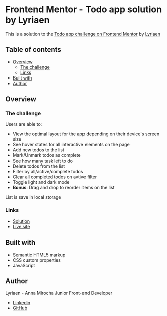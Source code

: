 # Frontend Mentor - Todo app solution by Lyriaen

This is a solution to the [Todo app challenge on Frontend Mentor](https://www.frontendmentor.io/challenges/todo-app-Su1_KokOW) by [Lyriaen](https://github.com/Lyriaen)

## Table of contents

- [Overview](#overview)
  - [The challenge](#the-challenge)
  - [Links](#links)
- [Built with](#built-with)
- [Author](#author)

## Overview

### The challenge

Users are able to:

- View the optimal layout for the app depending on their device's screen size
- See hover states for all interactive elements on the page
- Add new todos to the list
- Mark/Unmark todos as complete
- See how many task left to do
- Delete todos from the list
- Filter by all/active/complete todos
- Clear all completed todos on avtive filter
- Toggle light and dark mode
- **Bonus**: Drag and drop to reorder items on the list

List is save in local storage

### Links

- [Solution](https://github.com/Lyriaen/Todo-app-frontend-mentor)
- [Live site](https://lyriaen.github.io/Todo-app-frontend-mentor/)

## Built with

- Semantic HTML5 markup
- CSS custom properties
- JavaScript

## Author

Lyriaen - Anna Mirocha
Junior Front-end Developer

- [Linkedin](https://www.linkedin.com/in/anna-mirocha/)
- [GitHub](https://github.com/Lyriaen)